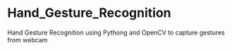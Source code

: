 # Hand_Gesture_Recognition
Hand Gesture Recognition using Pythong and OpenCV to capture gestures from webcam
